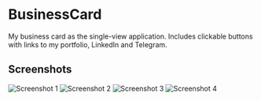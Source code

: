 # BusinessCard
My business card as the single-view application. Includes clickable buttons with links to my portfolio, LinkedIn and Telegram.

## Screenshots
![Screenshot 1](https://github.com/cyberbitchxx/BusinessCard/blob/main/Screenshots/Screenshot_01.png?raw=true)
![Screenshot 2](https://github.com/cyberbitchxx/BusinessCard/blob/main/Screenshots/Screenshot_02.png?raw=true)
![Screenshot 3](https://github.com/cyberbitchxx/BusinessCard/blob/main/Screenshots/Screenshot_03.png?raw=true)
![Screenshot 4](https://github.com/cyberbitchxx/BusinessCard/blob/main/Screenshots/Screenshot_04.png?raw=true)
